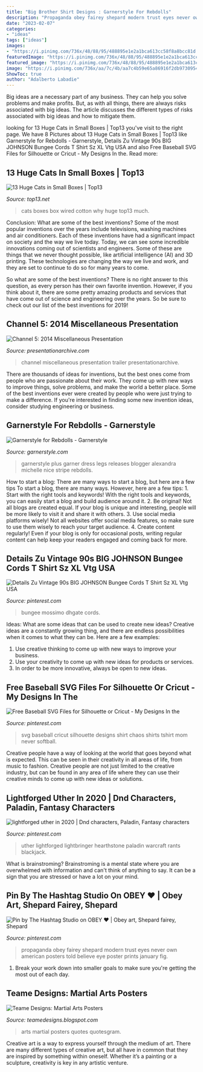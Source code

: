 ```yaml
---
title: "Big Brother Shirt Designs : Garnerstyle For Rebdolls"
description: "Propaganda obey fairey shepard modern trust eyes never own american posters told believe eye poster prints january fig"
date: "2023-02-07"
categories:
- "ideas"
tags: ["ideas"]
images:
- "https://i.pinimg.com/736x/48/88/95/488895e1e2a1bca613cc58f8a8bcc81d.jpg"
featuredImage: "https://i.pinimg.com/736x/48/88/95/488895e1e2a1bca613cc58f8a8bcc81d.jpg"
featured_image: "https://i.pinimg.com/736x/48/88/95/488895e1e2a1bca613cc58f8a8bcc81d.jpg"
image: "https://i.pinimg.com/736x/aa/7c/4b/aa7c4b59e65a86916f2db9730954fc3a--eye-art-print-poster.jpg"
ShowToc: true
author: "Adalberto Labadie"
---
```



Big ideas are a necessary part of any business. They can help you solve problems and make profits. But, as with all things, there are always risks associated with big ideas. The article discusses the different types of risks associated with big ideas and how to mitigate them.

	

		
looking for 13 Huge Cats in Small Boxes | Top13 you've visit to the right page. We have 8 Pictures about 13 Huge Cats in Small Boxes | Top13 like Garnerstyle for Rebdolls - Garnerstyle, Details Zu Vintage 90s BIG JOHNSON Bungee Cords T Shirt Sz XL Vtg USA and also Free Baseball SVG Files for Silhouette or Cricut - My Designs In the. Read more:
		
    
## 13 Huge Cats In Small Boxes | Top13

<img loading=lazy src="https://www.top13.net/wp-content/uploads/2017/01/cats-in-boxes-04.jpg" onerror="this.onerror=null;this.src='https://tse3.mm.bing.net/th?id=OIP.t_oQMevXc-4KqD9syCEypQHaLK&amp;pid=15.1';" alt="13 Huge Cats in Small Boxes | Top13">

_Source: top13.net_

>cats boxes box wired cotton why huge top13 much. 

	

Conclusion: What are some of the best inventions?
Some of the most popular inventions over the years include televisions, washing machines and air conditioners. Each of these inventions have had a significant impact on society and the way we live today. 
Today, we can see some incredible innovations coming out of scientists and engineers. Some of these are things that we never thought possible, like artificial intelligence (AI) and 3D printing. These technologies are changing the way we live and work, and they are set to continue to do so for many years to come. 

So what are some of the best inventions? There is no right answer to this question, as every person has their own favorite invention. However, if you think about it, there are some pretty amazing products and services that have come out of science and engineering over the years. So be sure to check out our list of the best inventions for 2019!

    
## Channel 5: 2014 Miscellaneous Presentation

<img loading=lazy src="https://presentationarchive.com/channel52011/trailer-c.jpg" onerror="this.onerror=null;this.src='https://tse2.mm.bing.net/th?id=OIP.BAmhvl-YdIllmpm8UCX5YgHaEE&amp;pid=15.1';" alt="Channel 5: 2014 Miscellaneous Presentation">

_Source: presentationarchive.com_

>channel miscellaneous presentation trailer presentationarchive. 

	

There are thousands of ideas for inventions, but the best ones come from people who are passionate about their work. They come up with new ways to improve things, solve problems, and make the world a better place. Some of the best inventions ever were created by people who were just trying to make a difference. If you're interested in finding some new invention ideas, consider studying engineering or business.

    
## Garnerstyle For Rebdolls - Garnerstyle

<img loading=lazy src="http://2.bp.blogspot.com/-CH39z1qrxbQ/VbAEIdoGhrI/AAAAAAAALz4/DqobIuVZr0E/s1600/stripe-dress-25-Recovered-2.jpg" onerror="this.onerror=null;this.src='https://tse4.mm.bing.net/th?id=OIP.UtHs9r18XVntEF5AGaEWnwHaLP&amp;pid=15.1';" alt="Garnerstyle for Rebdolls - Garnerstyle">

_Source: garnerstyle.com_

>garnerstyle plus garner dress legs releases blogger alexandra michelle nice stripe rebdolls. 

	

How to start a blog: There are many ways to start a blog, but here are a few tips
To start a blog, there are many ways. However, here are a few tips: 1. Start with the right tools and keywords! With the right tools and keywords, you can easily start a blog and build audience around it. 2. Be original! Not all blogs are created equal. If your blog is unique and interesting, people will be more likely to visit it and share it with others. 3. Use social media platforms wisely! Not all websites offer social media features, so make sure to use them wisely to reach your target audience. 4. Create content regularly! Even if your blog is only for occasional posts, writing regular content can help keep your readers engaged and coming back for more.

    
## Details Zu Vintage 90s BIG JOHNSON Bungee Cords T Shirt Sz XL Vtg USA

<img loading=lazy src="https://i.pinimg.com/736x/48/88/95/488895e1e2a1bca613cc58f8a8bcc81d.jpg" onerror="this.onerror=null;this.src='https://tse3.mm.bing.net/th?id=OIP.9V_S7RuDAReFDVGHsDOf8wHaJ3&amp;pid=15.1';" alt="Details Zu Vintage 90s BIG JOHNSON Bungee Cords T Shirt Sz XL Vtg USA">

_Source: pinterest.com_

>bungee mossimo dhgate cords. 

	

Ideas: What are some ideas that can be used to create new ideas?
Creative ideas are a constantly growing thing, and there are endless possibilities when it comes to what they can be. Here are a few examples:
1. Use creative thinking to come up with new ways to improve your business.
2. Use your creativity to come up with new ideas for products or services.
3. In order to be more innovative, always be open to new ideas.

    
## Free Baseball SVG Files For Silhouette Or Cricut - My Designs In The

<img loading=lazy src="https://i.pinimg.com/736x/54/53/07/5453071478363b7cf233cd20b374e86d.jpg" onerror="this.onerror=null;this.src='https://tse2.mm.bing.net/th?id=OIP.GXBxDJLieU7BCNSC2Co-EwHaHa&amp;pid=15.1';" alt="Free Baseball SVG Files for Silhouette or Cricut - My Designs In the">

_Source: pinterest.com_

>svg baseball cricut silhouette designs shirt chaos shirts tshirt mom never softball. 

	

Creative people have a way of looking at the world that goes beyond what is expected. This can be seen in their creativity in all areas of life, from music to fashion. Creative people are not just limited to the creative industry, but can be found in any area of life where they can use their creative minds to come up with new ideas or solutions.

    
## Lightforged Uther In 2020 | Dnd Characters, Paladin, Fantasy Characters

<img loading=lazy src="https://i.pinimg.com/736x/77/ee/78/77ee78c37b8ceb1ef8cecf4fa49b969d.jpg" onerror="this.onerror=null;this.src='https://tse3.mm.bing.net/th?id=OIP.FLvChqR-iD14-9rNWAgrhwAAAA&amp;pid=15.1';" alt="lightforged uther in 2020 | Dnd characters, Paladin, Fantasy characters">

_Source: pinterest.com_

>uther lightforged lightbringer hearthstone paladin warcraft rants blackjack. 

	

What is brainstroming? Brainstroming is a mental state where you are overwhelmed with information and can't think of anything to say. It can be a sign that you are stressed or have a lot on your mind.

    
## Pin By The Hashtag Studio On OBEY ♥ | Obey Art, Shepard Fairey, Shepard

<img loading=lazy src="https://i.pinimg.com/736x/aa/7c/4b/aa7c4b59e65a86916f2db9730954fc3a--eye-art-print-poster.jpg" onerror="this.onerror=null;this.src='https://tse4.mm.bing.net/th?id=OIP.zgxx_XbO0GDjmbZV8JPfmAHaLH&amp;pid=15.1';" alt="Pin by The Hashtag Studio on OBEY ♥ | Obey art, Shepard fairey, Shepard">

_Source: pinterest.com_

>propaganda obey fairey shepard modern trust eyes never own american posters told believe eye poster prints january fig. 

	

1. Break your work down into smaller goals to make sure you're getting the most out of each day. 

    
## Teame Designs: Martial Arts Posters

<img loading=lazy src="http://2.bp.blogspot.com/-CXbzi1v1ORo/T2ILDZSxivI/AAAAAAAAAJQ/dHqUi-MWrxc/s1600/juniormma.jpg" onerror="this.onerror=null;this.src='https://tse1.mm.bing.net/th?id=OIP.oIRd-UDhlv3PwWLT61bFLwHaKe&amp;pid=15.1';" alt="Teame Designs: Martial Arts Posters">

_Source: teamedesigns.blogspot.com_

>arts martial posters quotes quotesgram. 

	

Creative art is a way to express yourself through the medium of art. There are many different types of creative art, but all have in common that they are inspired by something within oneself. Whether it’s a painting or a sculpture, creativity is key in any artistic venture.

